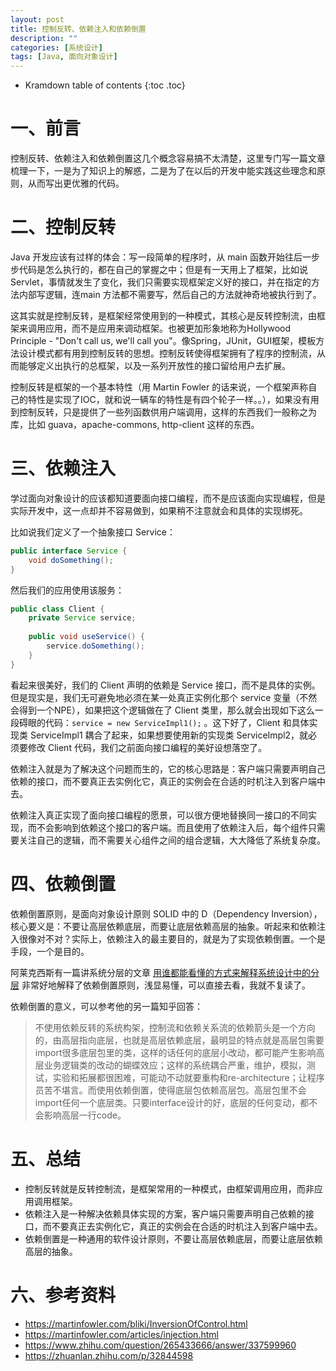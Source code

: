 ```yaml
---
layout: post
title: 控制反转、依赖注入和依赖倒置
description: ""
categories: [系统设计]
tags: [Java, 面向对象设计]
---
```


* Kramdown table of contents
{:toc .toc}

# 一、前言
控制反转、依赖注入和依赖倒置这几个概念容易搞不太清楚，这里专门写一篇文章梳理一下，一是为了知识上的解惑，二是为了在以后的开发中能实践这些理念和原则，从而写出更优雅的代码。

# 二、控制反转
Java 开发应该有过样的体会：写一段简单的程序时，从 main 函数开始往后一步步代码是怎么执行的，都在自己的掌握之中；但是有一天用上了框架，比如说 Servlet，事情就发生了变化，我们只需要实现框架定义好的接口，并在指定的方法内部写逻辑，连main 方法都不需要写，然后自己的方法就神奇地被执行到了。

这其实就是控制反转，是框架经常使用到的一种模式，其核心是反转控制流，由框架来调用应用，而不是应用来调动框架。也被更加形象地称为Hollywood Principle - "Don't call us, we'll call you"。像Spring，JUnit，GUI框架，模板方法设计模式都有用到控制反转的思想。控制反转使得框架拥有了程序的控制流，从而能够定义出执行的总框架，以及一系列开放性的接口留给用户去扩展。

控制反转是框架的一个基本特性（用 Martin Fowler 的话来说，一个框架声称自己的特性是实现了IOC，就和说一辆车的特性是有四个轮子一样。。），如果没有用到控制反转，只是提供了一些列函数供用户端调用，这样的东西我们一般称之为库，比如 guava，apache-commons, http-client 这样的东西。

# 三、依赖注入
学过面向对象设计的应该都知道要面向接口编程，而不是应该面向实现编程，但是实际开发中，这一点却并不容易做到，如果稍不注意就会和具体的实现绑死。

比如说我们定义了一个抽象接口 Service：

```java
public interface Service {
    void doSomething();
}
```

然后我们的应用使用该服务：
```java
public class Client {
    private Service service;
    
    public void useService() {
        service.doSomething();
    }
}
```

看起来很美好，我们的 Client 声明的依赖是 Service 接口，而不是具体的实例。但是现实是，我们无可避免地必须在某一处真正实例化那个 service 变量（不然会得到一个NPE），如果把这个逻辑做在了 Client 类里，那么就会出现如下这么一段碍眼的代码：`service = new ServiceImpl1();` 。这下好了，Client 和具体实现类 ServiceImpl1 耦合了起来，如果想要使用新的实现类 ServiceImpl2，就必须要修改 Client 代码，我们之前面向接口编程的美好设想落空了。

依赖注入就是为了解决这个问题而生的，它的核心思路是：客户端只需要声明自己依赖的接口，而不要真正去实例化它，真正的实例会在合适的时机注入到客户端中去。

依赖注入真正实现了面向接口编程的愿景，可以很方便地替换同一接口的不同实现，而不会影响到依赖这个接口的客户端。而且使用了依赖注入后，每个组件只需要关注自己的逻辑，而不需要关心组件之间的组合逻辑，大大降低了系统复杂度。

# 四、依赖倒置
依赖倒置原则，是面向对象设计原则 SOLID 中的 D（Dependency Inversion），核心要义是：不要让高层依赖底层，而要让底层依赖高层的抽象。听起来和依赖注入很像对不对？实际上，依赖注入的最主要目的，就是为了实现依赖倒置。一个是手段，一个是目的。

阿莱克西斯有一篇讲系统分层的文章 [用谁都能看懂的方式来解释系统设计中的分层](https://zhuanlan.zhihu.com/p/32844598) 非常好地解释了依赖倒置原则，浅显易懂，可以直接去看，我就不复读了。

依赖倒置的意义，可以参考他的另一篇知乎回答：

>不使用依赖反转的系统构架，控制流和依赖关系流的依赖箭头是一个方向的，由高层指向底层，也就是高层依赖底层，最明显的特点就是高层包需要import很多底层包里的类，这样的话任何的底层小改动，都可能产生影响高层业务逻辑类的改动的蝴蝶效应；这样的系统耦合严重，维护，模拟，测试，实验和拓展都很困难，可能动不动就要重构和re-architecture；让程序员苦不堪言。而使用依赖倒置，使得底层包依赖高层包。高层包里不会import任何一个底层类。只要interface设计的好，底层的任何变动，都不会影响高层一行code。

# 五、总结
* 控制反转就是反转控制流，是框架常用的一种模式，由框架调用应用，而非应用调用框架。
* 依赖注入是一种解决依赖具体实现的方案，客户端只需要声明自己依赖的接口，而不要真正去实例化它，真正的实例会在合适的时机注入到客户端中去。
* 依赖倒置是一种通用的软件设计原则，不要让高层依赖底层，而要让底层依赖高层的抽象。

# 六、参考资料
* https://martinfowler.com/bliki/InversionOfControl.html
* https://martinfowler.com/articles/injection.html
* https://www.zhihu.com/question/265433666/answer/337599960
* https://zhuanlan.zhihu.com/p/32844598
